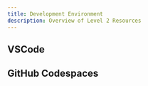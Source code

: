 ```yaml
---
title: Development Environment
description: Overview of Level 2 Resources
---
```


## VSCode

## GitHub Codespaces

